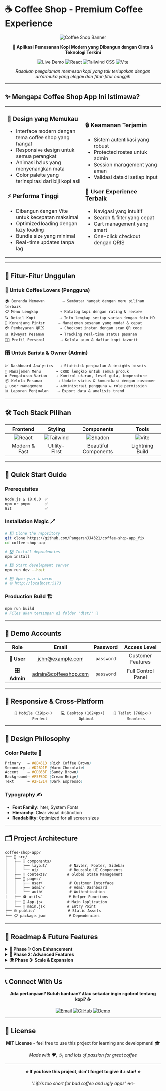 # ☕ Coffee Shop - Premium Coffee Experience

<div align="center">
  
  ![Coffee Shop Banner](https://images.unsplash.com/photo-1501339847302-ac426a4a7cbb?w=800&h=300&fit=crop&crop=center)
  
  **🚀 Aplikasi Pemesanan Kopi Modern yang Dibangun dengan Cinta & Teknologi Terkini**
  
  [![Live Demo](https://img.shields.io/badge/🌐_Live_Demo-coffee--shop--app--fix.vercel.app-ff6b35?style=for-the-badge&logoColor=white)](https://coffee-shop-app-fix.vercel.app)
  [![React](https://img.shields.io/badge/React-20232A?style=for-the-badge&logo=react&logoColor=61DAFB)](https://reactjs.org/)
  [![Tailwind CSS](https://img.shields.io/badge/Tailwind_CSS-38B2AC?style=for-the-badge&logo=tailwind-css&logoColor=white)](https://tailwindcss.com/)
  [![Vite](https://img.shields.io/badge/Vite-B73BFE?style=for-the-badge&logo=vite&logoColor=FFD62E)](https://vitejs.dev/)
  
  *Rasakan pengalaman memesan kopi yang tak terlupakan dengan antarmuka yang elegan dan fitur-fitur canggih*
  
</div>

---

## ✨ **Mengapa Coffee Shop App Ini Istimewa?**

<table>
<tr>
<td width="50%">

### 🎨 **Design yang Memukau**
- Interface modern dengan tema coffee shop yang hangat
- Responsive design untuk semua perangkat
- Animasi halus yang menyenangkan mata
- Color palette yang terinspirasi dari biji kopi asli

### ⚡ **Performa Tinggi**
- Dibangun dengan Vite untuk kecepatan maksimal
- Optimized loading dengan lazy loading
- Bundle size yang minimal
- Real-time updates tanpa lag

</td>
<td width="50%">

### 🔒 **Keamanan Terjamin**
- Sistem autentikasi yang robust
- Protected routes untuk admin
- Session management yang aman
- Validasi data di setiap input

### 🎯 **User Experience Terbaik**
- Navigasi yang intuitif
- Search & filter yang cepat
- Cart management yang smart
- One-click checkout dengan QRIS

</td>
</tr>
</table>

---

## 🌟 **Fitur-Fitur Unggulan**

### 👤 **Untuk Coffee Lovers (Pengguna)**
```
🏠 Beranda Menawan        → Sambutan hangat dengan menu pilihan terbaik
📋 Menu Lengkap          → Katalog kopi dengan rating & review
🔍 Detail Kopi           → Info lengkap setiap varian dengan foto HD  
🛒 Keranjang Pintar      → Manajemen pesanan yang mudah & cepat
💳 Pembayaran QRIS       → Checkout instan dengan scan QR code
📊 Riwayat Pesanan       → Tracking real-time status pesanan
👨‍💼 Profil Personal       → Kelola akun & daftar kopi favorit
```

### 🎛️ **Untuk Barista & Owner (Admin)**
```
📈 Dashboard Analytics   → Statistik penjualan & insights bisnis
🍵 Manajemen Menu       → CRUD lengkap untuk semua produk
⚙️ Pengaturan Varian    → Kontrol ukuran, level gula, temperature
📦 Kelola Pesanan       → Update status & komunikasi dengan customer
👥 User Management      → Administrasi pengguna & role permission
📊 Laporan Penjualan    → Export data & analisis trend
```

---

## 🛠️ **Tech Stack Pilihan**

<div align="center">

| Frontend | Styling | Components | Tools |
|:--------:|:-------:|:----------:|:-----:|
| ![React](https://img.shields.io/badge/React-61DAFB?style=flat-square&logo=react&logoColor=black) | ![Tailwind](https://img.shields.io/badge/Tailwind-06B6D4?style=flat-square&logo=tailwindcss&logoColor=white) | ![Shadcn](https://img.shields.io/badge/Shadcn/UI-000000?style=flat-square&logo=shadcnui&logoColor=white) | ![Vite](https://img.shields.io/badge/Vite-646CFF?style=flat-square&logo=vite&logoColor=white) |
| Modern & Fast | Utility-First | Beautiful Components | Lightning Build |

</div>

---

## 🚀 **Quick Start Guide**

### **Prerequisites**
```bash
Node.js ≥ 18.0.0  ✅
npm or pnpm       ✅
Git               ✅
```

### **Installation Magic** 🪄

```bash
# 1️⃣ Clone the repository
git clone https://github.com/PangeranJJ4321/coffee-shop-app_fix
cd coffee-shop-app

# 2️⃣ Install dependencies
npm install

# 3️⃣ Start development server
npm run dev --host

# 4️⃣ Open your browser
# 🌐 http://localhost:5173
```

### **Production Build** 🏗️

```bash
npm run build
# Files akan tersimpan di folder 'dist/' 📁
```

---

## 🔐 **Demo Accounts**

<div align="center">

| Role | Email | Password | Access Level |
|:----:|:-----:|:--------:|:------------:|
| 👤 **User** | john@example.com | `password` | Customer Features |
| 🎛️ **Admin** | admin@coffeeshop.com | `password` | Full Control Panel |

</div>

---

## 📱 **Responsive & Cross-Platform**

<div align="center">

```
📱 Mobile (320px+)    💻 Desktop (1024px+)    📲 Tablet (768px+)
     Perfect              Optimal               Seamless
```

</div>

---

## 🎨 **Design Philosophy**

### **Color Palette** 🎨
```css
Primary   → #8B4513 (Rich Coffee Brown)
Secondary → #D2691E (Warm Chocolate)  
Accent    → #CD853F (Sandy Brown)
Background→ #F5F5DC (Cream Beige)
Text      → #2F1B14 (Dark Espresso)
```

### **Typography** ✍️
- **Font Family**: Inter, System Fonts
- **Hierarchy**: Clear visual distinction
- **Readability**: Optimized for all screen sizes

---

## 🗂️ **Project Architecture**

```
coffee-shop-app/
├── 🎨 src/
│   ├── 🧩 components/
│   │   ├── layout/          # Navbar, Footer, Sidebar
│   │   └── ui/              # Reusable UI Components
│   ├── 🔄 contexts/         # Global State Management
│   ├── 📄 pages/
│   │   ├── user/            # Customer Interface
│   │   ├── admin/           # Admin Dashboard
│   │   └── auth/            # Authentication
│   ├── 🛠️ utils/            # Helper Functions
│   ├── 🚀 App.jsx           # Main Application
│   └── 📍 main.jsx          # Entry Point
├── 🌐 public/               # Static Assets
└── 📋 package.json          # Dependencies
```

---

## 🔮 **Roadmap & Future Features**

<details>
<summary><strong>🚀 Phase 1: Core Enhancement</strong></summary>

- [ ] **Real-time Notifications** 🔔
- [ ] **Dark/Light Theme Toggle** 🌙
- [ ] **Progressive Web App (PWA)** 📱
- [ ] **Offline Mode Support** 📶

</details>

<details>
<summary><strong>🎯 Phase 2: Advanced Features</strong></summary>

- [ ] **AI-Powered Recommendations** 🤖
- [ ] **Voice Ordering** 🎤
- [ ] **Loyalty Program** 💎
- [ ] **Social Media Integration** 📲

</details>

<details>
<summary><strong>🌍 Phase 3: Scale & Expansion</strong></summary>

- [ ] **Multi-language Support** 🌐
- [ ] **Multi-store Management** 🏪
- [ ] **Delivery Integration** 🚗
- [ ] **Advanced Analytics** 📊

</details>

---

## 📞 **Connect With Us**

<div align="center">

**Ada pertanyaan? Butuh bantuan? Atau sekadar ingin ngobrol tentang kopi? ☕**

[![Email](https://img.shields.io/badge/📧_Email-coffee@example.com-red?style=for-the-badge)](mailto:coffee@example.com)
[![GitHub](https://img.shields.io/badge/🐙_GitHub-PangeranJJ4321-black?style=for-the-badge)](https://github.com/PangeranJJ4321)
[![Demo](https://img.shields.io/badge/🌐_Live_Demo-Visit_Now-success?style=for-the-badge)](https://coffee-shop-app-fix.vercel.app)

</div>

---

## 📄 **License**

<div align="center">

**MIT License** - feel free to use this project for learning and development! 🎓

*Made with ❤️, ☕, and lots of passion for great coffee*

---

**⭐ If you love this project, don't forget to give it a star! ⭐**

*"Life's too short for bad coffee and ugly apps"* ☕✨

</div>
